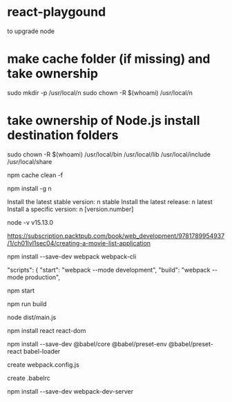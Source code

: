 # react-playgound

to upgrade node

# make cache folder (if missing) and take ownership
sudo mkdir -p /usr/local/n
sudo chown -R $(whoami) /usr/local/n
# take ownership of Node.js install destination folders
sudo chown -R $(whoami) /usr/local/bin /usr/local/lib /usr/local/include /usr/local/share


npm cache clean -f

npm install -g n

Install the latest stable version: n stable
Install the latest release: n latest
Install a specific version: n [version.number]

node -v
v15.13.0


https://subscription.packtpub.com/book/web_development/9781789954937/1/ch01lvl1sec04/creating-a-movie-list-application

 npm install --save-dev webpack webpack-cli

   "scripts": {
    "start": "webpack --mode development",
    "build": "webpack --mode production",


npm start

npm run build

node dist/main.js

npm install react react-dom

npm install --save-dev @babel/core @babel/preset-env @babel/preset-react babel-loader

create webpack.config.js

create .babelrc

npm install --save-dev webpack-dev-server



